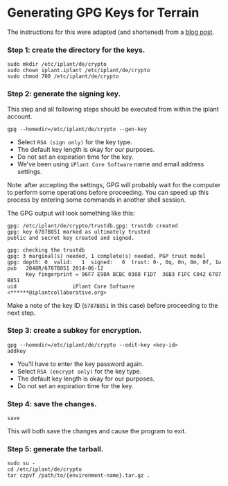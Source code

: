 # Generating GPG Keys for Terrain

The instructions for this were adapted (and shortened) from a
[blog post](http://andys.org.uk/bits/2010/02/02/gnupg-rsa-key-pair-mini-howto/).

### Step 1: create the directory for the keys.

    sudo mkdir /etc/iplant/de/crypto
    sudo chown iplant.iplant /etc/iplant/de/crypto
    sudo chmod 700 /etc/iplant/de/crypto

### Step 2: generate the signing key.

This step and all following steps should be executed from within the iplant
account.

    gpg --homedir=/etc/iplant/de/crypto --gen-key

* Select `RSA (sign only)` for the key type.
* The default key length is okay for our purposes.
* Do not set an expiration time for the key.
* We've been using `iPlant Core Software` name and email address settings.

Note: after accepting the settings, GPG will probably wait for the computer to
perform some operations before proceeding. You can speed up this process by
entering some commands in another shell session.

The GPG output will look something like this:

    gpg: /etc/iplant/de/crypto/trustdb.gpg: trustdb created
    gpg: key 6787B851 marked as ultimately trusted
    public and secret key created and signed.

    gpg: checking the trustdb
    gpg: 3 marginal(s) needed, 1 complete(s) needed, PGP trust model
    gpg: depth: 0  valid:   1  signed:   0  trust: 0-, 0q, 0n, 0m, 0f, 1u
    pub   2048R/6787B851 2014-06-12
          Key fingerprint = 96F7 E98A BCBC 0388 F1D7  36B3 F1FC C042 6787 B851
    uid                  iPlant Core Software <******@iplantcollaborative.org>

Make a note of the key ID (`6787B851` in this case) before proceeding to the
next step.

### Step 3: create a subkey for encryption.

    gpg --homedir=/etc/iplant/de/crypto --edit-key <key-id>
    addkey

* You'll have to enter the key password again.
* Select `RSA (encrypt only)` for the key type.
* The default key length is okay for our purposes.
* Do not set an expiration time for the key.

### Step 4: save the changes.

    save

This will both save the changes and cause the program to exit.

### Step 5: generate the tarball.

    sudo su -
    cd /etc/iplant/de/crypto
    tar czpvf /path/to/{environment-name}.tar.gz .
